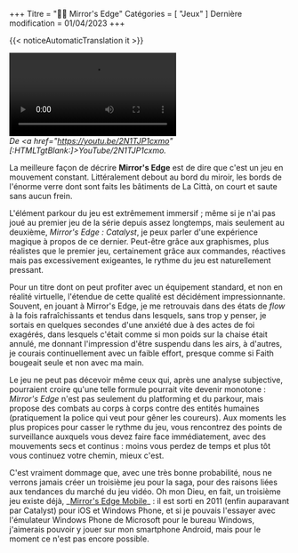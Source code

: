 +++
Titre = "🏃‍♀️ Mirror's Edge"
Catégories = [ "Jeux" ]
Dernière modification = 01/04/2023
+++

{{< noticeAutomaticTranslation it >}}



<video frameBorder="0" src="[:YouTube360:]2N1TJP1cxmo" style="Hauteur:Calc(80vw / 16 * 9);"></video>  
<cite>De <a href="https://youtu.be/2N1TJP1cxmo" [:HTMLTgtBlank:]>YouTube/2N1TJP1cxmo</a>.</cite>

La meilleure façon de décrire **Mirror's Edge** est de dire que c'est un jeu en mouvement constant. Littéralement debout au bord du miroir, les bords de l'énorme verre dont sont faits les bâtiments de La Città, on court et saute sans aucun frein.

L'élément parkour du jeu est extrêmement immersif ; même si je n'ai pas joué au premier jeu de la série depuis assez longtemps, mais seulement au deuxième, _Mirror's Edge : Catalyst_, je peux parler d'une expérience magique à propos de ce dernier. Peut-être grâce aux graphismes, plus réalistes que le premier jeu, certainement grâce aux commandes, réactives mais pas excessivement exigeantes, le rythme du jeu est naturellement pressant.

Pour un titre dont on peut profiter avec un équipement standard, et non en réalité virtuelle, l'étendue de cette qualité est décidément impressionnante. Souvent, en jouant à Mirror's Edge, je me retrouvais dans des états de _flow_ à la fois rafraîchissants et tendus dans lesquels, sans trop y penser, je sortais en quelques secondes d'une anxiété due à des actes de foi exagérés, dans lesquels c'était comme si mon poids sur la chaise était annulé, me donnant l'impression d'être suspendu dans les airs, à d'autres, je courais continuellement avec un faible effort, presque comme si Faith bougeait seule et non avec ma main.

Le jeu ne peut pas décevoir même ceux qui, après une analyse subjective, pourraient croire qu'une telle formule pourrait vite devenir monotone : _Mirror's Edge_ n'est pas seulement du platforming et du parkour, mais propose des combats au corps à corps contre des entités humaines (pratiquement la police qui veut pour gêner les coureurs). Aux moments les plus propices pour casser le rythme du jeu, vous rencontrez des points de surveillance auxquels vous devez faire face immédiatement, avec des mouvements secs et continus : moins vous perdez de temps et plus tôt vous continuez votre chemin, mieux c'est.

C'est vraiment dommage que, avec une très bonne probabilité, nous ne verrons jamais créer un troisième jeu pour la saga, pour des raisons liées aux tendances du marché du jeu vidéo. Oh mon Dieu, en fait, un troisième jeu existe déjà, _[Mirror's Edge Mobile](https://it.wikipedia.org/Mirror%27s_Edge_(2010_video_game))_ : il est sorti en 2011 (enfin auparavant par Catalyst) pour iOS et Windows Phone, et si je pouvais l'essayer avec l'émulateur Windows Phone de Microsoft pour le bureau Windows, j'aimerais pouvoir y jouer sur mon smartphone Android, mais pour le moment ce n'est pas encore possible.